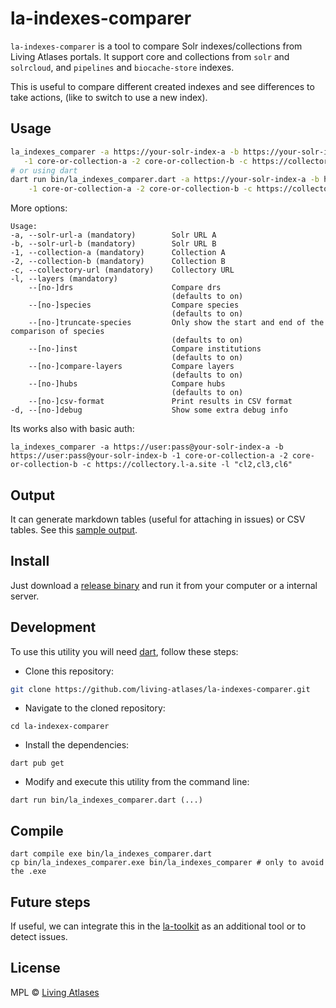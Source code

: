 # la-indexes-comparer

`la-indexes-comparer` is a tool to compare Solr indexes/collections from Living Atlases portals. It support core and collections from `solr` and `solrcloud`, and `pipelines` and `biocache-store` indexes.

This is useful to compare different created indexes and see differences to take actions, (like to switch to use a new index).

## Usage

``` bash
la_indexes_comparer -a https://your-solr-index-a -b https://your-solr-index-b  \
   -1 core-or-collection-a -2 core-or-collection-b -c https://collectory.l-a.site -l "cl2,cl3,cl6"
# or using dart
dart run bin/la_indexes_comparer.dart -a https://your-solr-index-a -b https://your-solr-index-b \
    -1 core-or-collection-a -2 core-or-collection-b -c https://collectory.l-a.site -l "cl2,cl3,cl6"
```

More options:
```
Usage:
-a, --solr-url-a (mandatory)        Solr URL A
-b, --solr-url-b (mandatory)        Solr URL B
-1, --collection-a (mandatory)      Collection A
-2, --collection-b (mandatory)      Collection B
-c, --collectory-url (mandatory)    Collectory URL
-l, --layers (mandatory)
    --[no-]drs                      Compare drs
                                    (defaults to on)
    --[no-]species                  Compare species
                                    (defaults to on)
    --[no-]truncate-species         Only show the start and end of the comparison of species
                                    (defaults to on)
    --[no-]inst                     Compare institutions
                                    (defaults to on)
    --[no-]compare-layers           Compare layers
                                    (defaults to on)
    --[no-]hubs                     Compare hubs
                                    (defaults to on)
    --[no-]csv-format               Print results in CSV format
-d, --[no-]debug                    Show some extra debug info
```

Its works also with basic auth:
``` 
la_indexes_comparer -a https://user:pass@your-solr-index-a -b https://user:pass@your-solr-index-b -1 core-or-collection-a -2 core-or-collection-b -c https://collectory.l-a.site -l "cl2,cl3,cl6" 
```

## Output

It can generate markdown tables (useful for attaching in issues) or CSV tables. See this [sample output](results-sample.md).

## Install

Just download a [release binary](https://github.com/living-atlases/la-indexes-comparer/releases) and run it from your computer or a internal server.

## Development

To use this utility you will need [dart](https://dart.dev/get-dart), follow these steps:
- Clone this repository:
```bash
git clone https://github.com/living-atlases/la-indexes-comparer.git
```
- Navigate to the cloned repository:
```
cd la-indexex-comparer
```
- Install the dependencies:
```
dart pub get
```
- Modify and execute this utility from the command line:
```
dart run bin/la_indexes_comparer.dart (...)
```

## Compile

```
dart compile exe bin/la_indexes_comparer.dart
cp bin/la_indexes_comparer.exe bin/la_indexes_comparer # only to avoid the .exe
```

## Future steps

If useful, we can integrate this in the [la-toolkit](https://github.com/living-atlases/la-toolkit) as an additional tool or to detect issues. 

## License

MPL © [Living Atlases](https://living-atlases.gbif.org)
